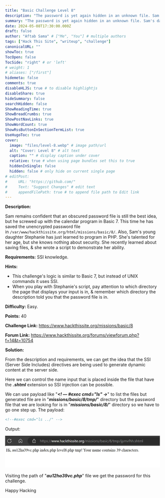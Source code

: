 ```yaml
---
title: "Basic Challenge Level 8"
description: "The password is yet again hidden in an unknown file. Sam's daughter has begun learning PHP, and has a small script to demonstrate her knowledge. Requirements: Knowledge of SSI (dynamic html executed by the server, rather than the browser)"
summary: "The password is yet again hidden in an unknown file. Sam's daughter has begun learning PHP, and has a small script to demonstrate her knowledge. Requirements: Knowledge of SSI (dynamic html executed by the server, rather than the browser)"
date: 2024-05-08T17:30:00.000Z
draft: false
author: "Aftab Sama" # ["Me", "You"] # multiple authors
tags: ["Hack This Site", "writeup", "challenge"]
canonicalURL: ""
showToc: true
TocOpen: false
TocSide: "right" # or 'left'
# weight: 1
# aliases: ["/first"]
hidemeta: false
comments: true
disableHLJS: true # to disable highlightjs
disableShare: true
hideSummary: false
searchHidden: false
ShowReadingTime: true
ShowBreadCrumbs: true
ShowPostNavLinks: true
ShowWordCount: true
ShowRssButtonInSectionTermList: true
UseHugoToc: true
cover:
  image: "files/level-8.webp" # image path/url
  alt: "Cover: Level 8" # alt text
  caption: "" # display caption under cover
  relative: true # when using page bundles set this to true
  hiddenInSingle: false
  hidden: false # only hide on current single page
# editPost:
#     URL: "https://github.com/"
#     Text: "Suggest Changes" # edit text
#     appendFilePath: true # to append file path to Edit link
---
```


**Description:**

Sam remains confident that an obscured password file is still the best idea, but he screwed up with the calendar program in Basic 7. This time he has saved the unencrypted password file in `/var/www/hackthissite.org/html/missions/basic/8/`. Also, Sam's young daughter Stephanie has just learned to program in PHP. She's talented for her age, but she knows nothing about security. She recently learned about saving files, & she wrote a script to demonstrate her ability.

**Requirements:** SSI knowledge.

**Hints:**

- This challenge's logic is similar to Basic 7, but instead of UNIX commands it uses SSI.
- When you play with Stephanie's script, pay attention to which directory the page that displays your input is in, & remember which directory the description told you that the password file is in.

**Difficulty:** Easy.

**Points:** 40

**Challenge Link:** https://www.hackthissite.org/missions/basic/8

**Forum Link:** https://www.hackthissite.org/forums/viewforum.php?f=14&t=10754

**Solution:**

From the description and requirements, we can get the idea that the SSI (Server Side Includes) directives are being used to generate dynamic content at the server side.

Here we can control the name input that is placed inside the file that have the **_.shtml_** extension so SSI injection can be possible.

We can use payload like "**_<! — #exec cmd="ls" →_**" to list the files but generated file are in "**_missions/basic/8/tmp/_**" directory but the password file that we are looking for is in "**_missions/basic/8/_**" directory so we have to go one step up. The payload:

```shtml
<!--#exec cmd="ls ../" -->
```

Output:

![Level 8.1](files/level-8-1.webp#center)

Visiting the path of "**_au12ha39vc.php_**" file we get the password for this challenge.

Happy Hacking
